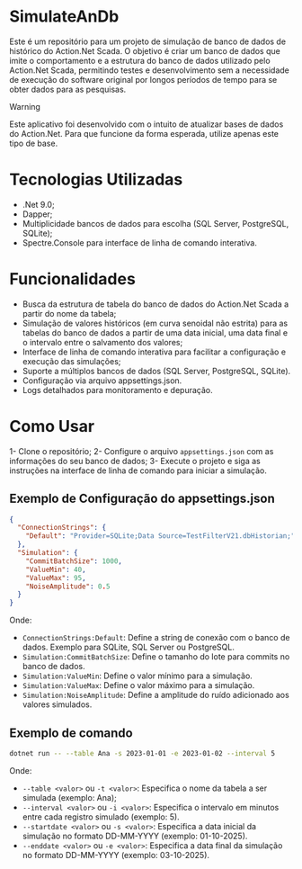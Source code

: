 # SimulateAnDb

Este é um repositório para um projeto de simulação de banco de dados de histórico do Action.Net Scada. 
O objetivo é criar um banco de dados que imite o comportamento e a estrutura do banco de dados utilizado pelo Action.Net Scada, 
permitindo testes e desenvolvimento sem a necessidade de execução do software original por longos períodos de tempo para se obter dados para as pesquisas.


>[!WARNING]
>
>Este aplicativo foi desenvolvido com o intuito de atualizar bases de dados do Action.Net. Para que funcione da forma esperada, utilize apenas este tipo de base.
>



# Tecnologias Utilizadas

- .Net 9.0;
- Dapper;
- Multiplicidade bancos de dados para escolha (SQL Server, PostgreSQL, SQLite);
- Spectre.Console para interface de linha de comando interativa.

# Funcionalidades

- Busca da estrutura de tabela do banco de dados do Action.Net Scada a partir do nome da tabela;
- Simulação de valores históricos (em curva senoidal não estrita) para as tabelas do banco de dados a partir de uma data inicial, uma data final e o intervalo entre o salvamento dos valores;
- Interface de linha de comando interativa para facilitar a configuração e execução das simulações;
- Suporte a múltiplos bancos de dados (SQL Server, PostgreSQL, SQLite).
- Configuração via arquivo appsettings.json.
- Logs detalhados para monitoramento e depuração.

# Como Usar

1- Clone o repositório;
2- Configure o arquivo `appsettings.json` com as informações do seu banco de dados;
3- Execute o projeto e siga as instruções na interface de linha de comando para iniciar a simulação.

## Exemplo de Configuração do appsettings.json

```json
{
  "ConnectionStrings": {
    "Default": "Provider=SQLite;Data Source=TestFilterV21.dbHistorian;"
  },
  "Simulation": {
    "CommitBatchSize": 1000,
    "ValueMin": 40,
    "ValueMax": 95,
    "NoiseAmplitude": 0.5
  }
}
```

Onde:
- `ConnectionStrings:Default`: Define a string de conexão com o banco de dados. Exemplo para SQLite, SQL Server ou PostgreSQL.
- `Simulation:CommitBatchSize`: Define o tamanho do lote para commits no banco de dados.
- `Simulation:ValueMin`: Define o valor mínimo para a simulação.
- `Simulation:ValueMax`: Define o valor máximo para a simulação.
- `Simulation:NoiseAmplitude`: Define a amplitude do ruído adicionado aos valores simulados.

## Exemplo de comando

```bash
dotnet run -- --table Ana -s 2023-01-01 -e 2023-01-02 --interval 5
```

Onde: 
- `--table <valor>` ou `-t <valor>`: Especifica o nome da tabela a ser simulada (exemplo: Ana);
- `--interval <valor>` ou `-i <valor>`: Especifica o intervalo em minutos entre cada registro simulado (exemplo: 5).
- `--startdate <valor>` ou `-s <valor>`: Especifica a data inicial da simulação no formato DD-MM-YYYY (exemplo: 01-10-2025).
- `--enddate <valor>` ou `-e <valor>`: Especifica a data final da simulação no formato DD-MM-YYYY (exemplo: 03-10-2025).
